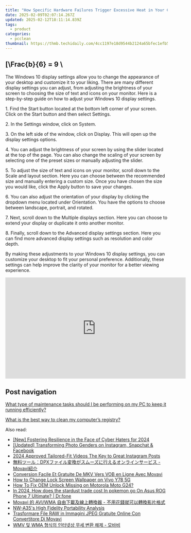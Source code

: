 ```yaml
---
title: "How Specific Hardware Failures Trigger Excessive Heat in Your Computer Systems: A Guide by YL Innovations"
date: 2025-02-09T02:07:14.267Z
updated: 2025-02-12T18:11:14.839Z
tags:
  - product
categories:
  - pcclean
thumbnail: https://thmb.techidaily.com/4cc1197e18d9544b2124a65bfec1efb521b06ec232353dd58129a9184ba8b76a.jpg
---
```


## \[\Frac{b}{6} = 9 \

The Windows 10 display settings allow you to change the appearance of your desktop and customize it to your liking. There are many different display settings you can adjust, from adjusting the brightness of your screen to choosing the size of text and icons on your monitor. Here is a step-by-step guide on how to adjust your Windows 10 display settings. 

1\. Find the Start button located at the bottom left corner of your screen. Click on the Start button and then select Settings.

2\. In the Settings window, click on System.

3\. On the left side of the window, click on Display. This will open up the display settings options. 

4\. You can adjust the brightness of your screen by using the slider located at the top of the page. You can also change the scaling of your screen by selecting one of the preset sizes or manually adjusting the slider.

5\. To adjust the size of text and icons on your monitor, scroll down to the Scale and layout section. Here you can choose between the recommended size and manually entering a custom size. Once you have chosen the size you would like, click the Apply button to save your changes.

6\. You can also adjust the orientation of your display by clicking the dropdown menu located under Orientation. You have the options to choose between landscape, portrait, and rotated.

7\. Next, scroll down to the Multiple displays section. Here you can choose to extend your display or duplicate it onto another monitor.

8\. Finally, scroll down to the Advanced display settings section. Here you can find more advanced display settings such as resolution and color depth. 

By making these adjustments to your Windows 10 display settings, you can customize your desktop to fit your personal preference. Additionally, these settings can help improve the clarity of your monitor for a better viewing experience.

<!-- affiliate ads begin -->
<iframe width="560" height="315" src="https://www.youtube.com/embed/Hpne0zPsZwU?si=yN5QDsG_WLb_Y3u-" title="YouTube video player" frameborder="0" allow="accelerometer; autoplay; clipboard-write; encrypted-media; gyroscope; picture-in-picture; web-share" referrerpolicy="strict-origin-when-cross-origin" allowfullscreen></iframe>
<!-- affiliate ads end -->

## Post navigation

[What type of maintenance tasks should I be performing on my PC to keep it running efficiently?](https://tools.techidaily.com/pcclean/products/)

[What is the best way to clean my computer’s registry?](https://tools.techidaily.com/pcclean/products/)

<ins class="adsbygoogle"
     style="display:block"
     data-ad-format="autorelaxed"
     data-ad-client="ca-pub-7571918770474297"
     data-ad-slot="1223367746"></ins>

<ins class="adsbygoogle"
     style="display:block"
     data-ad-client="ca-pub-7571918770474297"
     data-ad-slot="8358498916"
     data-ad-format="auto"
     data-full-width-responsive="true"></ins>

<span class="atpl-alsoreadstyle">Also read:</span>
<div><ul>
<li><a href="https://eaxpv-info.techidaily.com/new-fostering-resilience-in-the-face-of-cyber-haters-for-2024/"><u>[New] Fostering Resilience in the Face of Cyber Haters for 2024</u></a></li>
<li><a href="https://instagram-videos.techidaily.com/updated-transforming-photo-genders-on-instagram-snapchat-and-facebook/"><u>[Updated] Transforming Photo Genders on Instagram, Snapchat & Facebook</u></a></li>
<li><a href="https://instagram-video-recordings.techidaily.com/2024-approved-tailored-fit-videos-the-key-to-great-instagram-posts/"><u>2024 Approved Tailored-Fit Videos The Key to Great Instagram Posts</u></a></li>
<li><a href="https://discover-able.techidaily.com/1726227977179-dpx-movavi/"><u>無料ツール：DPXファイル変換がスムーズに行えるオンラインサービス - Movavi紹介</u></a></li>
<li><a href="https://discover-able.techidaily.com/conversion-facile-et-gratuite-de-mkv-vers-vob-en-ligne-avec-movavi/"><u>Conversion Facile Et Gratuite De MKV Vers VOB en Ligne Avec Movavi</u></a></li>
<li><a href="https://android-unlock.techidaily.com/how-to-change-lock-screen-wallpaper-on-vivo-y78-5g-by-drfone-android/"><u>How to Change Lock Screen Wallpaper on Vivo Y78 5G</u></a></li>
<li><a href="https://easy-unlock-android.techidaily.com/how-to-fix-oem-unlock-missing-on-motorola-moto-g24-by-drfone-android/"><u>How To Fix OEM Unlock Missing on Motorola Moto G24?</u></a></li>
<li><a href="https://android-pokemon-go.techidaily.com/in-2024-how-does-the-stardust-trade-cost-in-pokemon-go-on-asus-rog-phone-7-ultimate-drfone-by-drfone-virtual-android/"><u>In 2024, How does the stardust trade cost In pokemon go On Asus ROG Phone 7 Ultimate? | Dr.fone</u></a></li>
<li><a href="https://discover-able.techidaily.com/movavi-aviwma/"><u>Movavi 的 AVI/WMA 自由下載及線上轉換器 - 不用花錢就可以轉換影片格式</u></a></li>
<li><a href="https://buynow-marvelous.techidaily.com/nw-a35s-high-fidelity-portability-analysis/"><u>NW-A35's High Fidelity Portability Analysis</u></a></li>
<li><a href="https://discover-able.techidaily.com/trasformare-file-raw-in-immagini-jpeg-gratuite-online-con-convertitore-di-movavi/"><u>Trasformare File RAW in Immagini JPEG Gratuite Online Con Convertitore Di Movavi</u></a></li>
<li><a href="https://discover-able.techidaily.com/wmv-wma/"><u>WMV 및 WMA 형식의 인터넷상 무세 변환 해제 - 모바비</u></a></li>
</ul></div>

